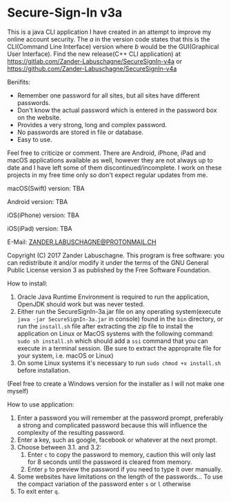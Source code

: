 # Secure-Sign-In v3a
This is a java CLI application I have created in an attempt to improve my online account security. The _a_ in the version code states that this is the CLI(Command Line Interface) version where _b_ would be the GUI(Graphical User Interface). Find the new release(C++ CLI application) at https://gitlab.com/Zander-Labuschagne/SecureSignIn-v4a or https://github.com/Zander-Labuschagne/SecureSignIn-v4a

Benifits:
  - Remember one password for all sites, but all sites have different passwords.
  - Don't know the actual password which is entered in the password box on the website.
  - Provides a very strong, long and complex password.
  - No passwords are stored in file or database.
  - Easy to use.
  
Feel free to criticize or comment.
There are Android, iPhone, iPad and macOS applications available as well, however they are not always up to date and I have left some of them discontinued/incomplete. I work on these projects in my free time only so don't expect regular updates from me.

macOS(Swift) version: TBA

Android version: TBA

iOS(iPhone) version: TBA

iOS(iPad) version: TBA

E-Mail: ZANDER.LABUSCHAGNE@PROTONMAIL.CH

Copyright (C) 2017 Zander Labuschagne. This program is free software: you can redistribute it and/or modify it under the terms of the GNU General Public License version 3 as published by the Free Software Foundation.

How to install:
  1. Oracle Java Runtime Environment is required to run the application, OpenJDK should work but was never tested.
  2. Either run the SecureSignIn-3a.jar file on any operating system(execute ``java -jar SecureSignIn-3a.jar`` in console) found in the ``bin`` directory, or run the ``install.sh`` file after extracting the zip file to install the application on Linux or MacOS systems with the following command: ``sudo sh install.sh`` which should add a ``ssi`` command that you can execute in a terminal session.  (Be sure to extract the appropraite file for your system, i.e. macOS or Linux)
  3. On some Linux systems it's necessary to run ``sudo chmod +x install.sh`` before installation.
  
  (Feel free to create a Windows version for the installer as I will not make one myself)

How to use application:
  1. Enter a password you will remember at the password prompt, preferably a strong and complicated password because this will influence the complexity of the resulting password.
  2. Enter a key, such as google, facebook or whatever at the next prompt.
  3. Choose between 3.1. and 3.2:
        1. Enter ``c`` to copy the password to memory, caution this will only last for 8 seconds until the password is cleared from memory.
        2. Enter ``p`` to preview the password if you need to type it over manually.
  4. Some websites have limitations on the length of the passwords... To use the compact variation of the password enter ``s`` or ``l`` otherwise
  5. To exit enter ``q``.

